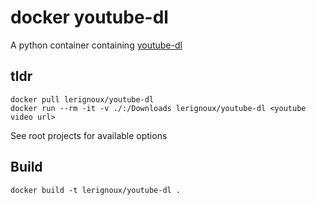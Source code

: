 # docker youtube-dl
A python container containing [youtube-dl](https://github.com/ytdl-org/youtube-dl)

## tldr
```
docker pull lerignoux/youtube-dl
docker run --rm -it -v ./:/Downloads lerignoux/youtube-dl <youtube video url>
```

See root projects for available options

## Build
```
docker build -t lerignoux/youtube-dl .
```
